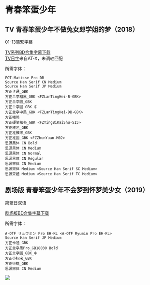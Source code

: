 # 青春笨蛋少年

## TV 青春笨蛋少年不做兔女郎学姐的梦（2018）

01-13简繁字幕

[TV系列BD合集字幕下载](https://github.com/Nekomoekissaten-SUB/Nekomoekissaten-Storage/releases/download/subtitle_pkg/Ao-buta_TV_BD_zho.7z)  
[TV日字](https://github.com/Nekomoekissaten-SUB/Nekomoekissaten-Storage/releases/download/subtitle_jpn/Ao-buta_TV_01-13.jpn.ass)来自AT-X，未调轴匹配

所需字体：
```
FOT-Matisse Pro DB
Source Han Serif CN Medium
Source Han Serif JP Medium
方正卡通_GBK
方正兰亭粗黑_GBK <FZLanTingHei-B-GBK>
方正兰亭圆_GBK
方正兰亭圆_GBK_中
方正兰亭中黑_GBK <FZLanTingHei-DB-GBK>
方正喵鸣
方正硬笔楷书_GBK <FZYingBiKaiShu-S15>
方正稚艺_GBK
方正准雅宋_GBK
方正准圆_GBK <FZZhunYuan-M02>
思源黑体 CN Bold
思源黑体 CN Medium
思源黑体 CN Normal
思源黑体 CN Regular
思源宋体 CN Medium
思源宋体 Medium <Source Han Serif SC Medium>
思源宋體 Medium <Source Han Serif TC Medium>
```

## 剧场版 青春笨蛋少年不会梦到怀梦美少女（2019）

简繁日双语

[剧场版BD合集字幕下载](https://github.com/Nekomoekissaten-SUB/Nekomoekissaten-Storage/releases/download/subtitle_pkg/Ao-buta_Yumemiru_Shoujo_BD_JPCH.7z)

所需字体：
```
A-OTF リュウミン Pro EH-KL <A-OTF Ryumin Pro EH-KL>
Source Han Serif JP Medium
方正卡通_GBK
方正兰亭黑Pro_GB18030 Bold
方正兰亭圆_GBK_中
方正小标宋_GBK
方正行楷_GBK
思源宋体 CN Medium
```

![](https://nekomoe.pages.dev/images/2018-10/ao-buta.jpg)